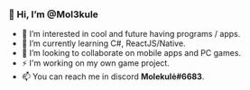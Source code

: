 ### 👋 Hi, I’m @Mol3kule
- 👀 I’m interested in cool and future having programs / apps.
- 🌱 I’m currently learning C#, ReactJS/Native.
- 💞️ I’m looking to collaborate on mobile apps and PC games.
- ⚡ I'm working on my own game project.
- 📫 You can reach me in discord **Molekulė#6683**.

<!---
Mol3kule/Mol3kule is a ✨ special ✨ repository because its `README.md` (this file) appears on your GitHub profile.
You can click the Preview link to take a look at your changes.
--->

